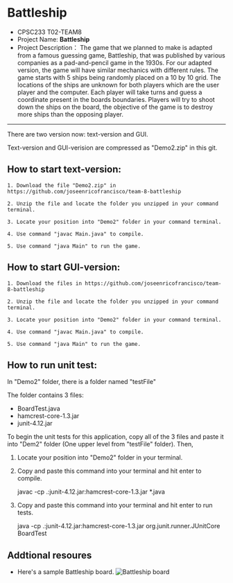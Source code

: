 
# Battleship

- CPSC233 T02-TEAM8
- Project Name: **Battleship**
- Project Description：
  The game that we planned to make is adapted from a famous guessing game, Battleship, that was published by various companies as a pad-and-pencil game in the 1930s. For our adapted version, the game will have similar mechanics with different rules. The game starts with 5 ships being randomly placed on a 10 by 10 grid. The locations of the ships are unknown for both players which are the user player and the computer. Each player will take turns and guess a coordinate present in the boards boundaries. Players will try to shoot down the ships on the board, the objective of the game is to destroy more ships than the opposing player.

***
There are two version now: text-version and GUI.

Text-version and GUI-verision are compressed as "Demo2.zip" in this git.



## How to start text-version:
    
    1. Download the file "Demo2.zip" in https://github.com/joseenricofrancisco/team-8-battleship

    2. Unzip the file and locate the folder you unzipped in your command terminal.

    3. Locate your position into "Demo2" folder in your command terminal.

    4. Use command "javac Main.java" to compile.

    5. Use command "java Main" to run the game.

## How to start GUI-version:
    
    1. Download the files in https://github.com/joseenricofrancisco/team-8-battleship

    2. Unzip the file and locate the folder you unzipped in your command terminal.

    3. Locate your position into "Demo2" folder in your command terminal.

    4. Use command "javac Main.java" to compile.

    5. Use command "java Main" to run the game.

## How to run unit test:

In "Demo2" folder, there is a folder named "testFile"

The folder contains 3 files:
- BoardTest.java
- hamcrest-core-1.3.jar
- junit-4.12.jar



To begin the unit tests for this application, copy all of the 3 files and paste it into "Dem2" folder (One upper level from "testFile" folder). Then,

1. Locate your position into "Demo2" folder in your terminal.

2. Copy and paste this command into your terminal and hit enter to compile.

    javac -cp .:junit-4.12.jar:hamcrest-core-1.3.jar *.java

3. Copy and paste this command into your terminal and hit enter to run tests.

    java -cp .:junit-4.12.jar:hamcrest-core-1.3.jar org.junit.runner.JUnitCore BoardTest

## Addtional resoures
- Here's a sample Battleship board.
![Battleship board](https://upload.wikimedia.org/wikipedia/commons/thumb/6/65/Battleship_game_board.svg/1280px-Battleship_game_board.svg.png)

